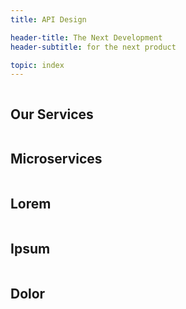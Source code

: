 ```yaml
---
title: API Design

header-title: The Next Development
header-subtitle: for the next product

topic: index
---
```


<section class="index row align-middle">

  <div class="columns small-12">
    <h1>Our Services</h1>
  </div>

  <div class="microservices small-12 medium-6 large-3 columns">
    <h1>
      <i class="icons icon-layers"></i>
      Microservices
    </h1>
  </div>

  <div class="small-12 medium-6 large-3 columns">
    <h1>
      <i class="icons icon-options"></i>
      Lorem
    </h1>
  </div>
  <div class="small-12 medium-6 large-3 columns">
    <h1>
      <i class="icons icon-options"></i>
      Ipsum
    </h1>
  </div>
  <div class="small-12 medium-6 large-3 columns">
    <h1>
      <i class="icons icon-options"></i>
      Dolor
    </h1>
  </div>

</section>

<!-- <section class="process center">
  <h1>We are here to help</h1>
  <p>Astromo is a product and services company focused on helping your company build great APIs.</p>

  <div class="row trails">
    <div class="large-4 columns trail">
      <i class="icon-pencil icons"></i>
      <h1>Design an API</h1>
      <p>We help you analyze your application needs to create a beautiful RESTful service. </p>
    </div>
    <div class="large-4 columns trail">
      <i class="icon-book-open icons"></i>
      <h1>Stay informed</h1>
      <p>Documentation should never be an after-thought. We make it readily available from anywhere, at anytime.</p>
    </div>
    <div class="large-4 columns trail">
      <i class="icon-bell icons"></i>
      <h1>Get notified</h1>
      <p>Be the first to know when something is wrong. Our continuous testing framework automatically detects endpoint failures 24/7.</p>
    </div>
  </div>
</section>

<section class="row api_design normal">
  <div class="columns small-12 large-5 large-push-7">
    <h1>API Design</h1>
    <p>We bring all the best practices in API design to your project, saving you both time and money by building a no-nonsense, straight-forward and easy-to-understand API that all of your developers and third party developers can use and love.</p>
    <a href="#" class="button outline green">Learn more</a>
  </div>
  <div class="columns img small-12 large-7 large-pull-5">
    <img src="{{assets}}/api_example.png" alt="Editor screenshot">
  </div>
</section>

<section class="row documentation alternate">
  <div class="columns large-5">
      <h1>Documentation</h1>
      <p>Documentation is key to developer productivity and essential when designing APIs. Our documentation is nicely designed, easy to use, available from anywhere and always up-to-date.</p>
      <a href="#" class="button outline green">Learn more</a>
    </div>
    <div class="columns large-7 img">
      <img src="{{assets}}/documentation_large.png" alt="Documentation screenshot">
  </div>
</section> -->
